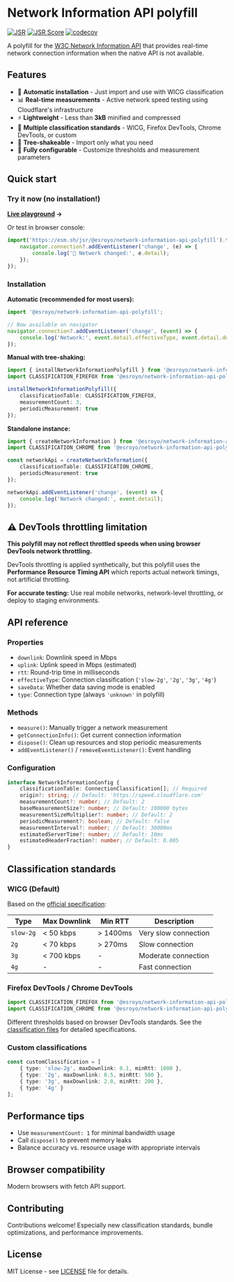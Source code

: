# Network Information API polyfill

[![JSR](https://jsr.io/badges/@esroyo/network-information-api-polyfill)](https://jsr.io/@esroyo/network-information-api-polyfill)
[![JSR Score](https://jsr.io/badges/@esroyo/network-information-api-polyfill/score)](https://jsr.io/@esroyo/network-information-api-polyfill)
[![codecov](https://codecov.io/gh/esroyo/network-information-api-polyfill/graph/badge.svg?token=YO7XY0TDX5)](https://codecov.io/gh/esroyo/network-information-api-polyfill)

A polyfill for the [W3C Network Information API](https://developer.mozilla.org/en-US/docs/Web/API/Network_Information_API) that provides real-time network connection information when the native API is not available.

## Features

- 🚀 **Automatic installation** - Just import and use with WICG classification
- 📊 **Real-time measurements** - Active network speed testing using Cloudflare's infrastructure
- ⚡ **Lightweight** - Less than **3kB** minified and compressed
- 🎯 **Multiple classification standards** - WICG, Firefox DevTools, Chrome DevTools, or custom
- 🌳 **Tree-shakeable** - Import only what you need
- 🔧 **Fully configurable** - Customize thresholds and measurement parameters

## Quick start

### Try it now (no installation!)
**[Live playground](https://esroyo.github.io/network-information-api-polyfill/) →**

Or test in browser console:
```javascript
import('https://esm.sh/jsr/@esroyo/network-information-api-polyfill').then(() => {
    navigator.connection?.addEventListener('change', (e) => {
        console.log('🔄 Network changed:', e.detail);
    });
});
```

### Installation

**Automatic (recommended for most users):**
```typescript
import '@esroyo/network-information-api-polyfill';

// Now available on navigator
navigator.connection?.addEventListener('change', (event) => {
    console.log('Network:', event.detail.effectiveType, event.detail.downlink + 'Mbps');
});
```

**Manual with tree-shaking:**
```typescript
import { installNetworkInformationPolyfill } from '@esroyo/network-information-api-polyfill/pure';
import CLASSIFICATION_FIREFOX from '@esroyo/network-information-api-polyfill/classifications/firefox';

installNetworkInformationPolyfill({
    classificationTable: CLASSIFICATION_FIREFOX,
    measurementCount: 3,
    periodicMeasurement: true
});
```

**Standalone instance:**
```typescript
import { createNetworkInformation } from '@esroyo/network-information-api-polyfill/network-information';
import CLASSIFICATION_CHROME from '@esroyo/network-information-api-polyfill/classifications/chrome';

const networkApi = createNetworkInformation({
    classificationTable: CLASSIFICATION_CHROME,
    periodicMeasurement: true
});

networkApi.addEventListener('change', (event) => {
    console.log('Network changed:', event.detail);
});
```

## ⚠️ DevTools throttling limitation

**This polyfill may not reflect throttled speeds when using browser DevTools network throttling.**

DevTools throttling is applied synthetically, but this polyfill uses the **Performance Resource Timing API** which reports actual network timings, not artificial throttling.

**For accurate testing:** Use real mobile networks, network-level throttling, or deploy to staging environments.

## API reference

### Properties
- `downlink`: Downlink speed in Mbps
- `uplink`: Uplink speed in Mbps (estimated)
- `rtt`: Round-trip time in milliseconds
- `effectiveType`: Connection classification (`'slow-2g'`, `'2g'`, `'3g'`, `'4g'`)
- `saveData`: Whether data saving mode is enabled
- `type`: Connection type (always `'unknown'` in polyfill)

### Methods
- `measure()`: Manually trigger a network measurement
- `getConnectionInfo()`: Get current connection information
- `dispose()`: Clean up resources and stop periodic measurements
- `addEventListener()` / `removeEventListener()`: Event handling

### Configuration
```typescript
interface NetworkInformationConfig {
    classificationTable: ConnectionClassification[]; // Required
    origin?: string; // Default: 'https://speed.cloudflare.com'
    measurementCount?: number; // Default: 2
    baseMeasurementSize?: number; // Default: 100000 bytes
    measurementSizeMultiplier?: number; // Default: 2
    periodicMeasurement?: boolean; // Default: false
    measurementInterval?: number; // Default: 30000ms
    estimatedServerTime?: number; // Default: 10ms
    estimatedHeaderFraction?: number; // Default: 0.005
}
```

## Classification standards

### WICG (Default)
Based on the [official specification](https://wicg.github.io/netinfo/):

| Type      | Max Downlink | Min RTT   | Description                  |
| --------- | ------------ | --------- | ---------------------------- |
| `slow-2g` | < 50 kbps    | > 1400ms  | Very slow connection         |
| `2g`      | < 70 kbps    | > 270ms   | Slow connection              |
| `3g`      | < 700 kbps   | -         | Moderate connection          |
| `4g`      | -            | -         | Fast connection              |

### Firefox DevTools / Chrome DevTools
```typescript
import CLASSIFICATION_FIREFOX from '@esroyo/network-information-api-polyfill/classifications/firefox';
import CLASSIFICATION_CHROME from '@esroyo/network-information-api-polyfill/classifications/chrome';
```

Different thresholds based on browser DevTools standards. See the [classification files](./src/classifications/) for detailed specifications.

### Custom classifications
```typescript
const customClassification = [
    { type: 'slow-2g', maxDownlink: 0.1, minRtt: 1000 },
    { type: '2g', maxDownlink: 0.5, minRtt: 500 },
    { type: '3g', maxDownlink: 2.0, minRtt: 200 },
    { type: '4g' }
];
```

## Performance tips

- Use `measurementCount: 1` for minimal bandwidth usage
- Call `dispose()` to prevent memory leaks
- Balance accuracy vs. resource usage with appropriate intervals

## Browser compatibility

Modern browsers with fetch API support.

## Contributing

Contributions welcome! Especially new classification standards, bundle optimizations, and performance improvements.

## License

MIT License - see [LICENSE](LICENSE) file for details.
